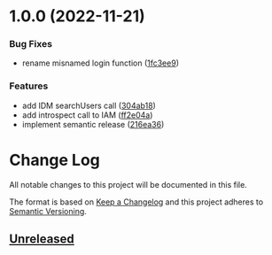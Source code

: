 # 1.0.0 (2022-11-21)


### Bug Fixes

* rename misnamed login function ([1fc3ee9](https://github.com/philips-software/javascript-hsdp-sdk/commit/1fc3ee9e8f111f739824fd4afc9a9ab37efac7f2))


### Features

* add IDM searchUsers call ([304ab18](https://github.com/philips-software/javascript-hsdp-sdk/commit/304ab18f248a09854681d331f2b01ff647f0c6d1))
* add introspect call to IAM ([ff2e04a](https://github.com/philips-software/javascript-hsdp-sdk/commit/ff2e04acf0fc15baee20522c49a7d75a35965fd0))
* implement semantic release ([216ea36](https://github.com/philips-software/javascript-hsdp-sdk/commit/216ea368791d4a7d09475e6ec24a7c83bc0898dd))

# Change Log

All notable changes to this project will be documented in this file.

The format is based on [Keep a Changelog](http://keepachangelog.com/)
and this project adheres to [Semantic Versioning](http://semver.org/).

## [Unreleased](https://github.com/philips-software/javascript-hsdp-sdk/tree/main)

<!--
This is a template to be used for describing the changelog
-----

# [1.0.1](https://github.com/philips-software/javascript-hsdp-sdk/compare/v1.0.0...v1.1.0)

### Features

* Explain added feature(s)

### Bug Fixes

* Explain the bug that is fixed!

### Breaking Changes

* Explain the breaking change!

# [1.0.0](https://github.com/philips-internal/javascript-hsdp-sdk/tree/v1.0.0)

* Some description
-->
